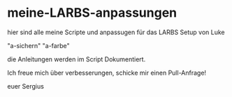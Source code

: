 # meine-LARBS-anpassungen
hier sind alle meine Scripte und anpassugen für das LARBS Setup von Luke

"a-sichern"
"a-farbe"

die Anleitungen werden im Script Dokumentiert.

Ich freue mich über verbesserungen, schicke mir einen Pull-Anfrage!

euer Sergius
